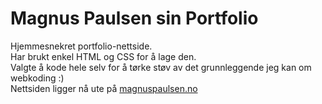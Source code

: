 # Magnus Paulsen sin Portfolio
Hjemmesnekret portfolio-nettside.  
Har brukt enkel HTML og CSS for å lage den.  
Valgte å kode hele selv for å tørke støv av det grunnleggende jeg kan om webkoding :)  
Nettsiden ligger nå ute på [magnuspaulsen.no](https://magnuspaulsen.no)
